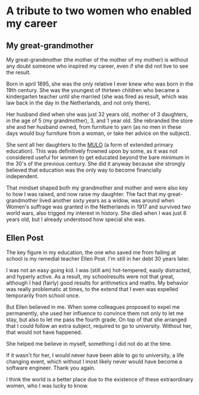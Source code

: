 # A tribute to two women who enabled my career

## My great-grandmother
My great-grandmother (the mother of the mother of my mother) is without any
doubt someone who inspired my career, even if she did not live to see the result.

Born in april 1895, she was the only relative I ever knew who was born in the
19th century. She was the youngest of thirteen children who became a kindergarten
teacher until she married (she was fired as result, which was law back in the
day in the Netherlands, and not only there). 

Her husband died when she was just 32 years old, mother of 3 daughters, in the
age of 5 (my grandmother), 3, and 1 year old. She rebranded the store she and
her husband owned, from furniture to yarn (as no men in these days would
buy furniture from a woman, or take her advice on the subject).

She sent all her daughters to the [MULO](https://en.wikipedia.org/wiki/Meer_Uitgebreid_Lager_Onderwijs)
(a form of extended primary education). This was definitively frowned upon by some,
as it was not considered useful for women to get educated beyond the bare
minimum in the 30's of the previous century. She did it anyway because she
strongly believed that education was the only way to become financially
independent.

That mindset shaped both my grandmother and mother and were also key to how
I was raised, and now raise my daughter. The fact that my great-grandmother
lived another sixty years as a widow, was around when Women's suffrage was
granted in the Netherlands in 1917 and survived two world wars, also trigged my
interest in history. She died when I was just 8 years old, but I already understood
how special she was.

## Ellen Post
The key figure in my education, the one who saved me from failing at school is
my remedial teacher Ellen Post. I'm still in her debt 30 years later.

I was not an easy going kid. I was (still am) hot-tempered, easily distracted,
and hyperly active. As a result, my schoolresults were not that great,
although I had (fairly) good results for arithmetics and maths. My behavior was
really problematic at times, to the extend that I even was expelled temporarily
from school once.

But Ellen believed in me. When some colleagues proposed to expel me permanently,
she used her influence to convince them not only to let me stay, but also
to let me pass the fourth grade. On top of that she arranged that I could follow
an extra subject, required to go to university. Without her, that would not
have happened.

She helped me believe in myself, something I did not do at the time. 
 
If it wasn't for her, I would never have been able to go to university, a life
changing event, which without I most likely never would have become a software
engineer. Thank you again.

I think the world is a better place due to the existence of these extraordinary
women, who I was lucky to know.
